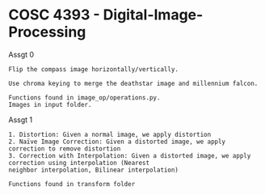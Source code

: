 # COSC 4393 - Digital-Image-Processing

  Assgt 0
  
    Flip the compass image horizontally/vertically. 
    
    Use chroma keying to merge the deathstar image and millennium falcon. 
    
    Functions found in image_op/operations.py. 
    Images in input folder.

  Assgt 1
  
    1. Distortion: Given a normal image, we apply distortion
    2. Naïve Image Correction: Given a distorted image, we apply correction to remove distortion
    3. Correction with Interpolation: Given a distorted image, we apply correction using interpolation (Nearest
    neighbor interpolation, Bilinear interpolation)
       
    Functions found in transform folder
